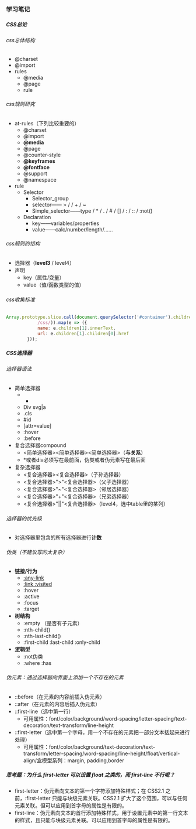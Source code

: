 ### 学习笔记

##### CSS总论

###### css总体结构

- @charset
- @import
- rules
  - @media
  - @page
  - rule

###### css规则研究

- at-rules（下列比较重要的）
  - @charset
  - @import
  - **@media**
  - @page
  - @counter-style
  - **@keyframes**
  - **@fontface**
  - @support
  - @namespace
- rule
  - Selector
    - Selector_group
    - selector—— > / <sp> / + / ~
    - Simple_selector——type / * / .  / # / [] / : / :: / :not()
  - Declaration
    - key——variables/properties
    - value——calc/number/length/......

###### css规则的结构

- 选择器（**level3** / level4）
- 声明
  - key（属性/变量）
  - value（值/函数类型的值）

###### css收集标准

```javascript
Array.prototype.slice.call(document.querySelector('#container').children).filter(e => e.getAttribute('data-tag').match(
			/css/)).map(e => ({
			name: e.children[1].innerText,
			url: e.children[1].children[0].href
		}));
```



##### CSS选择器

###### 选择器语法

- 简单选择器
  - *
  - Div  svg|a
  - .cls
  - #id
  - [attr=value]
  - :hover
  - :before
- 复合选择器compound
  - <简单选择器><简单选择器><简单选择器>（**与关系**）
  - *或者div必须写在最前面，伪类或者伪元素写在最后面
- 复杂选择器
  - <复合选择器><sp><复合选择器>（子孙选择器）
  - <复合选择器>">"<复合选择器>（父子选择器）
  - <复合选择器>"~"<复合选择器>（邻居选择器）
  - <复合选择器>"+"<复合选择器>（兄弟选择器）
  - <复合选择器>"||"<复合选择器>（level4，选中table里的某列）

###### 选择器的优先级

- 对选择器里包含的所有选择器进行**计数**

###### 伪类（不建议写的太复杂）

- **链接/行为**
  - <u>:any-link</u>
  - <u>:link   :visited</u>
  - :hover
  - :active
  - :focus
  - :target
- **树结构**
  - :empty （是否有子元素）
  - :nth-child()
  - :nth-last-child()
  - :first-child   :last-child   :only-child
- **逻辑型**
  - :not伪类
  - :where   :has

###### 伪元素：通过选择器向界面上添加一个不存在的元素

- ::before（在元素的内容前插入伪元素）
- ::after（在元素的内容后插入伪元素）
- ::first-line（选中第一行）
  - 可用属性：font/color/background/word-spacing/letter-spacing/text-decoration/text-transform/line-height
- ::first-letter（选中第一个字母，用一个不存在的元素把一部分文本括起来进行处理）
  - 可用属性：font/color/background/text-decoration/text-transform/letter-spacing/word-spacing/line-height/float/vertical-align/盒模型系列：margin, padding,border



##### 思考题：为什么 first-letter 可以设置 float 之类的，而 first-line 不行呢？

- first-letter：伪元素向文本的第一个字符添加特殊样式；在 CSS2.1 之前，:first-letter 只能与块级元素关联。CSS2.1 扩大了这个范围，可以与任何元素关联。但可以应用到首字母的属性是有限的。
- first-line：伪元素向文本的首行添加特殊样式，用于设置元素中的第一行文本的样式，且只能与块级元素关联。可以应用到首字母的属性是有限的。

